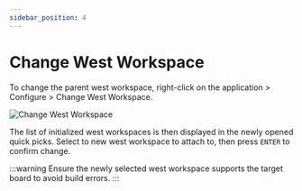 ```yaml
---
sidebar_position: 4
---
```

# Change West Workspace

To change the parent west workspace, right-click on the application > Configure > Change West Workspace.

![Change West Workspace](/img/zw/configuration/zw_change-west-workspace.png)

The list of initialized west workspaces is then displayed in the newly opened quick picks. Select to 
new west workspace to attach to, then press `ENTER` to confirm change.

:::warning
Ensure the newly selected west workspace supports the target board to avoid build errors.
:::